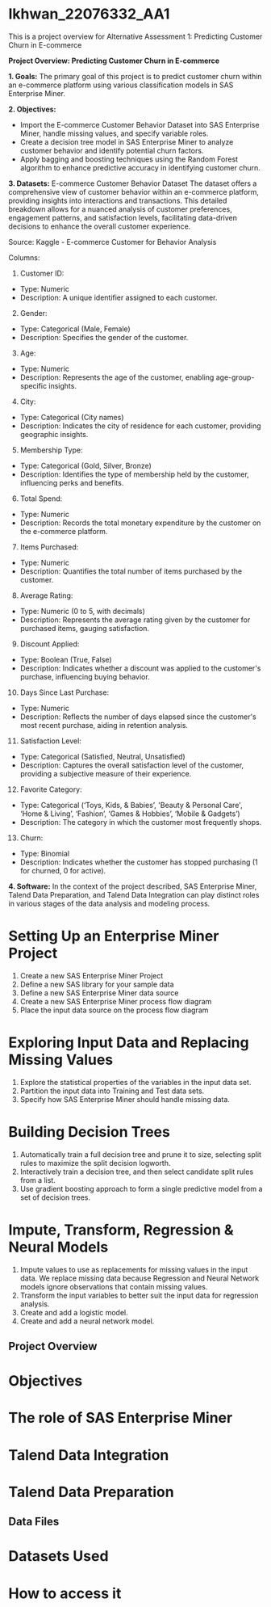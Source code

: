 
# Ikhwan_22076332_AA1
This is a project overview for Alternative Assessment 1: Predicting Customer Churn in E-commerce

**Project Overview: Predicting Customer Churn in E-commerce**

**1. Goals:** The primary goal of this project is to predict customer churn within an e-commerce platform using various classification models in SAS Enterprise Miner.

**2. Objectives:**
- Import the E-commerce Customer Behavior Dataset into SAS Enterprise Miner, handle missing values, and specify variable roles.
- Create a decision tree model in SAS Enterprise Miner to analyze customer behavior and identify potential churn factors.
- Apply bagging and boosting techniques using the Random Forest algorithm to enhance predictive accuracy in identifying customer churn.

**3. Datasets:** E-commerce Customer Behavior Dataset
The dataset offers a comprehensive view of customer behavior within an e-commerce platform, providing insights into interactions and transactions. This detailed breakdown allows for a nuanced analysis of customer preferences, engagement patterns, and satisfaction levels, facilitating data-driven decisions to enhance the overall customer experience.

Source: Kaggle - E-commerce Customer for Behavior Analysis

Columns:

1. Customer ID:
  - Type: Numeric
  - Description: A unique identifier assigned to each customer.
2. Gender:
  - Type: Categorical (Male, Female)
  - Description: Specifies the gender of the customer.
3. Age:
  - Type: Numeric
  - Description: Represents the age of the customer, enabling age-group-specific insights.
4. City:
  - Type: Categorical (City names)
  - Description: Indicates the city of residence for each customer, providing geographic insights.
5. Membership Type:
  - Type: Categorical (Gold, Silver, Bronze)
  - Description: Identifies the type of membership held by the customer, influencing perks and benefits.
6. Total Spend:
  - Type: Numeric
  - Description: Records the total monetary expenditure by the customer on the e-commerce platform.
7. Items Purchased:
  - Type: Numeric
  - Description: Quantifies the total number of items purchased by the customer.
8. Average Rating:
  - Type: Numeric (0 to 5, with decimals)
  - Description: Represents the average rating given by the customer for purchased items, gauging satisfaction.
9. Discount Applied:
  - Type: Boolean (True, False)
  - Description: Indicates whether a discount was applied to the customer's purchase, influencing buying behavior.
10. Days Since Last Purchase:
  - Type: Numeric
  - Description: Reflects the number of days elapsed since the customer's most recent purchase, aiding in retention analysis.
11. Satisfaction Level:
  - Type: Categorical (Satisfied, Neutral, Unsatisfied)
  - Description: Captures the overall satisfaction level of the customer, providing a subjective measure of their experience.
12. Favorite Category:
  - Type: Categorical (‘Toys, Kids, & Babies’, 'Beauty & Personal Care', ‘Home & Living’, ‘Fashion’, ‘Games & Hobbies’, ‘Mobile & Gadgets’)
  - Description: The category in which the customer most frequently shops.
13. Churn:
  - Type: Binomial
  - Description: Indicates whether the customer has stopped purchasing (1 for churned, 0 for active).
    
**4. Software:**
In the context of the project described, SAS Enterprise Miner, Talend Data Preparation, and Talend Data Integration can play distinct roles in various stages of the data analysis and modeling process.



# Setting Up an Enterprise Miner Project
1.	Create a new SAS Enterprise Miner Project
2.	Define a new SAS library for your sample data
3.	Define a new SAS Enterprise Miner data source
4.	Create a new SAS Enterprise Miner process flow diagram
5.	Place the input data source on the process flow diagram
# Exploring Input Data and Replacing Missing Values
1.	Explore the statistical properties of the variables in the input data set.
2.	Partition the input data into Training and Test data sets.
3.	Specify how SAS Enterprise Miner should handle missing data.
# Building Decision Trees
1.	Automatically train a full decision tree and prune it to size, selecting split rules to maximize the split decision logworth.
2.	Interactively train a decision tree, and then select candidate split rules from a list.
3.	Use gradient boosting approach to form a single predictive model from a set of decision trees.
# Impute, Transform, Regression & Neural Models
1.	Impute values to use as replacements for missing values in the input data. We replace missing data because Regression and Neural Network models ignore observations that contain missing values.
2.	Transform the input variables to better suit the input data for regression analysis.
3.	Create and add a logistic model.
4.	Create and add a neural network model.

## Project Overview
# Objectives
# The role of SAS Enterprise Miner
# Talend Data Integration
# Talend Data Preparation

## Data Files
# Datasets Used
# How to access it
